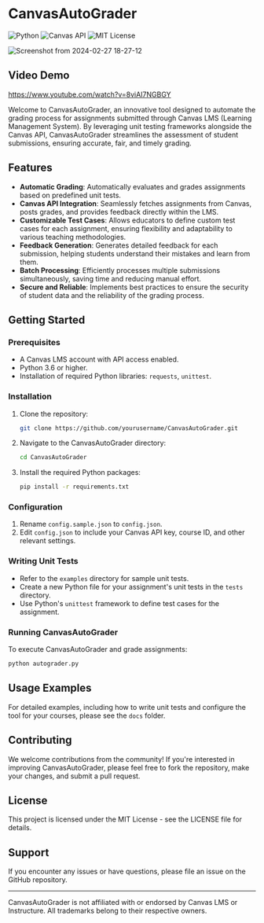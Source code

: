 # CanvasAutoGrader

![Python](https://img.shields.io/badge/python-3.6+-blue.svg)
![Canvas API](https://img.shields.io/badge/Canvas-API-blue.svg)
![MIT License](https://img.shields.io/badge/license-MIT-green.svg)

![Screenshot from 2024-02-27 18-27-12](https://github.com/s5y-ux/CanvasAutoGrader/assets/59636597/ce7262fd-5f52-4d7c-8315-07785626ffac)


## Video Demo
https://www.youtube.com/watch?v=8viAI7NGBGY

Welcome to CanvasAutoGrader, an innovative tool designed to automate the grading process for assignments submitted through Canvas LMS (Learning Management System). By leveraging unit testing frameworks alongside the Canvas API, CanvasAutoGrader streamlines the assessment of student submissions, ensuring accurate, fair, and timely grading.

## Features

- **Automatic Grading**: Automatically evaluates and grades assignments based on predefined unit tests.
- **Canvas API Integration**: Seamlessly fetches assignments from Canvas, posts grades, and provides feedback directly within the LMS.
- **Customizable Test Cases**: Allows educators to define custom test cases for each assignment, ensuring flexibility and adaptability to various teaching methodologies.
- **Feedback Generation**: Generates detailed feedback for each submission, helping students understand their mistakes and learn from them.
- **Batch Processing**: Efficiently processes multiple submissions simultaneously, saving time and reducing manual effort.
- **Secure and Reliable**: Implements best practices to ensure the security of student data and the reliability of the grading process.

## Getting Started

### Prerequisites

- A Canvas LMS account with API access enabled.
- Python 3.6 or higher.
- Installation of required Python libraries: `requests`, `unittest`.

### Installation

1. Clone the repository:
   ```bash
   git clone https://github.com/yourusername/CanvasAutoGrader.git
   ```

2. Navigate to the CanvasAutoGrader directory:
   ```bash
   cd CanvasAutoGrader
   ```

3. Install the required Python packages:
   ```bash
   pip install -r requirements.txt
   ```

### Configuration

1. Rename `config.sample.json` to `config.json`.
2. Edit `config.json` to include your Canvas API key, course ID, and other relevant settings.

### Writing Unit Tests

- Refer to the `examples` directory for sample unit tests.
- Create a new Python file for your assignment's unit tests in the `tests` directory.
- Use Python's `unittest` framework to define test cases for the assignment.

### Running CanvasAutoGrader

To execute CanvasAutoGrader and grade assignments:

```bash
python autograder.py
```

## Usage Examples

For detailed examples, including how to write unit tests and configure the tool for your courses, please see the `docs` folder.

## Contributing

We welcome contributions from the community! If you're interested in improving CanvasAutoGrader, please feel free to fork the repository, make your changes, and submit a pull request.

## License

This project is licensed under the MIT License - see the LICENSE file for details.

## Support

If you encounter any issues or have questions, please file an issue on the GitHub repository.

---

CanvasAutoGrader is not affiliated with or endorsed by Canvas LMS or Instructure. All trademarks belong to their respective owners.
